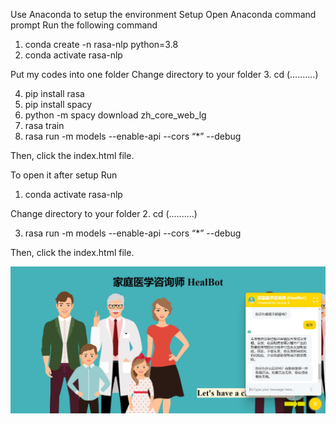 Use Anaconda to setup the environment 
Setup
Open Anaconda command prompt
Run the following command
1. conda create -n rasa-nlp python=3.8
2. conda activate rasa-nlp

Put my codes into one folder
Change directory to your folder
3. cd (..........)  

4. pip install rasa
5. pip install spacy
6. python -m spacy download zh_core_web_lg
7. rasa train
8. rasa run -m models --enable-api --cors “*” --debug

Then, click the index.html file.

To open it after setup
Run
1. conda activate rasa-nlp

Change directory to your folder
2. cd (..........) 

3. rasa run -m models --enable-api --cors “*” --debug

Then, click the index.html file.

<p align="center">
  <img src="pic.JPG" width="1000" title="HealBot">
</p>
